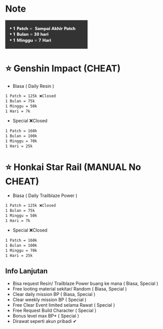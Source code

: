 # Note
![gambar](https://github.com/Alisa-Mikhailovna/Pilot-Joki-Game/blob/main/Alya.png)


# ⭐ Genshin Impact (CHEAT)
- Biasa ( Daily Resin )
```
1 Patch = 125k ❌Closed
1 Bulan = 75k
1 Minggu = 50k
1 Hari = 7k
```
- Special ❌Closed
```
1 Patch = 160k
1 Bulan = 100k
1 Minggu = 70k
1 Hari = 25k
```

# ⭐ Honkai Star Rail (MANUAL No CHEAT)
- Biasa ( Daily Trailblaze Power )
```
1 Patch = 125k ❌Closed
1 Bulan = 75k
1 Minggu = 50k
1 Hari = 7k
```
- Special ❌Closed
```
1 Patch = 160k
1 Bulan = 100k
1 Minggu = 70k
1 Hari = 25k
```
## Info Lanjutan
- Bisa request Resin/ Trailblaze Power buang ke mana ( Biasa, Special )
- Free looting material sekitar/ Random ( Biasa, Special )
- Clear daily mission BP ( Biasa, Special )
- Clear weekly mission BP ( Special )
- Free Clear Event limited selama Rawat ( Special )
- Free Request Build Character ( Special )
- Bonus level max BP* ( Special )
- Dirawat seperti akun pribadi ✔
